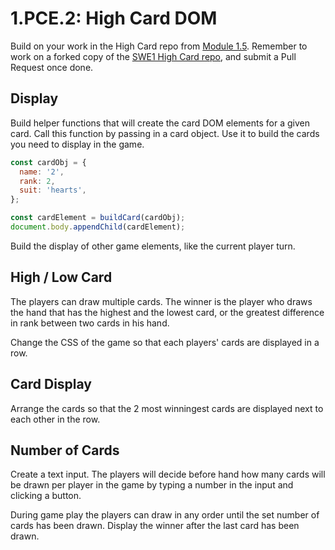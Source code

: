 # 1.PCE.2: High Card DOM

Build on your work in the High Card repo from [Module 1.5](../1-5-new-high-card.md). Remember to work on a forked copy of the [SWE1 High Card repo](https://github.com/rocketacademy/high-card-swe1), and submit a Pull Request once done.

## Display

Build helper functions that will create the card DOM elements for a given card. Call this function by passing in a card object. Use it to build the cards you need to display in the game.

```javascript
const cardObj = {
  name: '2',
  rank: 2,
  suit: 'hearts',
};

const cardElement = buildCard(cardObj);
document.body.appendChild(cardElement);
```

Build the display of other game elements, like the current player turn.

## High / Low Card

The players can draw multiple cards. The winner is the player who draws the hand that has the highest and the lowest card, or the greatest difference in rank between two cards in his hand.

Change the CSS of the game so that each players' cards are displayed in a row.

## Card Display

Arrange the cards so that the 2 most winningest cards are displayed next to each other in the row.

## Number of Cards

Create a text input. The players will decide before hand how many cards will be drawn per player in the game by typing a number in the input and clicking a button.

During game play the players can draw in any order until the set number of cards has been drawn. Display the winner after the last card has been drawn.

